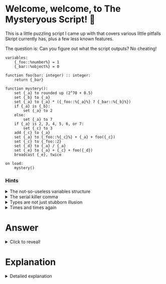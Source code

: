 # Welcome, welcome, to The Mysteryous Script! :ghost:
This is a little puzzling script I came up with that covers various little pitfalls Skript currently has, plus a few less known features.

The question is: Can you figure out what the script outputs? No cheating!

```vbs
variables:
    {_foo::%number%} = 1
    {_bar::%object%} = 0

function foo(bar: integer) :: integer:
    return {_bar}

function mystery():
    set {_a} to rounded up (2^70 + 0.5)
    set {_b} to {_a}
    set {_a} to {_a} * ({_foo::%{_a}%} ? {_bar::%{_b}%})
    if {_a} is {_b}:
        set {_a} to 2
    else:
        set {_a} to 7
    if {_a} is 2, 3, 4, 5, 6, or 7:
        set {_c} to 3
    add {_c} to {_a}
    set {_a} to {_foo::%{_c}%} + {_a} + foo({_c})
    set {_c} to {_foo::2}
    set {_d} to {_a} / {_a}
    set {_e} to {_a} + {_c} + foo({_d})
    broadcast {_e}, twice

on load:
    mystery()
```

### Hints
<details>
<summary>The not-so-useless variables structure</summary>

The variable structure can take in variables whose indices contain types. Let's take `{_foo::%number%} = 1` from the provided script.
> This variable is internally stored as `{_foo::<number>} = 1`.

When the variable is now used, if the return type of *the expression* in the index has that type as a *first registered* supertype and the variable is not set, it defaults to `1`.
> The first registered supertype here means either the type itself if it is available or the closest registered type.

*Note:* Don't be fooled by the fact that these variables accept types! Indices will still always end up as strings.
</details>

<details>
<summary>The serial killer comma</summary>

The serial comma (also known as the Oxford comma) is not properly supported by the Skript parser, so adding it to any conjunction makes it behave like `and`. This means that the `, or` in `1, 2, or 3` will be considered as `and`.
</details>

<details>
<summary>Types are not just stubborn illusion</summary>

Skript really likes its types, especially in functions. While Skript generally doesn't care about your feelings, you should care about its feelings. If you give it the wrong thing, it will become sad *silently*. And you don't want Skript to do that.
</details>

<details>
<summary>Times and times again</summary>

I believe most of you are familiar with the following constructs:
```vbs
loop 100 times:
loop {thing::*}:
```
But have you ever wondered why we can only use `%number% times` in loops, while we can use `{thing::*}` pretty much everywhere? \
Well, the truth is... We can actually use `%number% times` anywhere! But what does it *do*? The answer is trivial and left as an exercise to the reader.
</details>

# Answer
<details>
<summary>Click to reveal!</summary>

This mysterious script outputs:
```
7
1
2
```
Did you get it right?
<details>
<summary>Yes</summary>
You probably feel proud. If you didn't solve it in less than five minutes, you shouldn't be proud. It was very easy. You are a disappointment.

If you did actually solve it in less than five minutes, OK. You are not a total disappointment.
</details>
<details>
<summary>No</summary>
You are a disappointment.
</details>
</details>

# Explanation
<details>
<summary>Detailed explanation</summary>

Let's start with the function `mystery()` because this is actually where the magic happens. \
We begin with setting `{_a}` to be `rounded up (2^70 + 0.5)`. Rounding returns integers evidently, so `{_a}` is now an integer (doesn't matter its value). \
We then proceed to set `{_b}` to `{_a}`. \
Then we multiply `{_a}` by `({_foo::%{_a}%} ? {_bar::%{_b}%})`. Let's see... Is `{_foo::%{_a}%}` set? Well, `{_a}` is an integer, integers are numbers, and we used `%number%` in the default variable. So you might be tempted to say that `{_foo::%{_a}%}` is `1`. But you would be wrong. Skript uses the return type of *the expression* in the index. For variables, it's *always* `object`. So we default to `{_bar::%{_b}%}` which is `0` because `{_b}` is indeed an object.
> Skript also has a *type hint* system which is able to keep track of the types of local variables, but it is currently disabled.

Because we multiplied `{_a}` by `0`, `{_a}` is now `0` which is not equal to `{_b}`. The condition fails and `{_a}` becomes `7`. \
Then, we check whether `{_a} is 2, 3, 4, 5, 6, or 7`. Notice the serial comma before `or`. This makes the conjunction behave like `and`. And we can safely say that seven is not equal to all the numbers from two through seven. \
The variable `{_c}` remains unset; adding it to `{_a}` won't make a difference. \
Okay, the next line has more expressions: `set {_a} to {_foo::%{_c}%} + {_a} + foo({_c})`. Let's evaluate them one by one:
* `{_foo::%{_c}%}` - as I explained above, this will be unset;
* `{_a}` - we established it's `7`;
* `foo({_c})` - `{_c}` is unset, we don't get anything.

Thus, `{_a}` remains `7`. \
Now, a tricky one `set {_c} to {_foo::2}`. `2` is indeed a number so you would be inclined to say the default variable actually applies here. But keep in mind the `2` here is actually a string. `{_c}` remains unset. \
We next set the variable `{_d}` to `{_a} / {_a}`. This is evidently `1`. But that `1` is a *number*, not an integer! Division and exponentiation *always* return numbers. \
Again, we evaluate expressions one by one:
* `{_a}` - this guy is 7;
* `{_c}` - remain unset;
* `foo({_d})` - this would've returned `1` if `{_d}` was actually an integer, but it's not; we get nothing.

We are close! `{_e}` becomes `7`. \
And, finally, `broadcast {_e}, twice`. Does this broadcast two sevens? No! It's the 'times' expression which, here, returns the integers from 1 to 2. \
We get the answer:
```
7
1
2
```
And we're done!
</details>